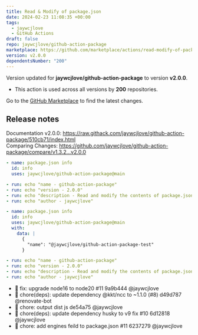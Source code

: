 ```yaml
---
title: Read & Modify of package.json
date: 2024-02-23 11:08:35 +00:00
tags:
  - jaywcjlove
  - GitHub Actions
draft: false
repo: jaywcjlove/github-action-package
marketplace: https://github.com/marketplace/actions/read-modify-of-package-json
version: v2.0.0
dependentsNumber: "200"
---
```



Version updated for **jaywcjlove/github-action-package** to version **v2.0.0**.
- This action is used across all versions by **200** repositories.

Go to the [GitHub Marketplace](https://github.com/marketplace/actions/read-modify-of-package-json) to find the latest changes.

## Release notes

Documentation v2.0.0: https://raw.githack.com/jaywcjlove/github-action-package/510cb71/index.html  
Comparing Changes: https://github.com/jaywcjlove/github-action-package/compare/v1.3.2...v2.0.0  

```yaml
- name: package.json info
  id: info
  uses: jaywcjlove/github-action-package@main

- run: echo "name - github-action-package"
- run: echo "version - 2.0.0"
- run: echo "description - Read and modify the contents of package.json."
- run: echo "author - jaywcjlove"
```

```yaml
- name: package.json info
  id: info
  uses: jaywcjlove/github-action-package@main
  with:
    data: |
      {
        "name": "@jaywcjlove/github-action-package-test"
      }

- run: echo "name - github-action-package"
- run: echo "version - 2.0.0"
- run: echo "description - Read and modify the contents of package.json."
- run: echo "author - jaywcjlove"
```

- 🐞 fix: upgrade node16 to node20 #11 9a9b444 @jaywcjlove
- 💄 chore(deps): update dependency @kkt/ncc to ~1.1.0 (#8) d49d787 @renovate-bot
- 💄 chore: output dist js de54a75 @jaywcjlove
- 💄 chore(deps): update dependency husky to v9 fix #10 6d12818 @jaywcjlove
- 💄 chore: add engines feild to package.json #11 6237279 @jaywcjlove
